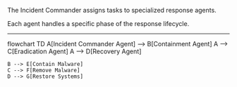 The Incident Commander assigns tasks to specialized response agents.

Each agent handles a specific phase of the response lifecycle.

-----

flowchart TD
    A[Incident Commander Agent] --> B[Containment Agent]
    A --> C[Eradication Agent]
    A --> D[Recovery Agent]

    B --> E[Contain Malware]
    C --> F[Remove Malware]
    D --> G[Restore Systems]
